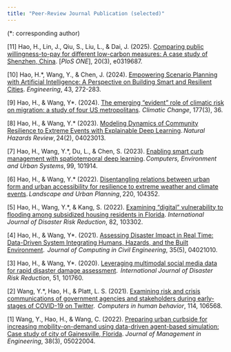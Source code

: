 ```yaml
---
title: "Peer-Review Journal Publication (selected)"
---
```


(*: corresponding author)

[11] Hao, H., Lin, J., Qiu, S., Liu, L., & Dai, J. (2025). [Comparing public willingness-to-pay for different low-carbon measures: A case study of Shenzhen, China](https://journals.plos.org/plosone/article?id=10.1371/journal.pone.0319687). [_PloS ONE_], 20(3), e0319687.

[10] Hao, H.*, Wang, Y., & Chen, J. (2024). [Empowering Scenario Planning with Artificial Intelligence: A Perspective on Building Smart and Resilient Cities]((https://www.sciencedirect.com/science/article/pii/S2095809924003813)). _Engineering_, 43, 272-283.

[9] Hao, H., & Wang, Y*. (2024). [The emerging “evident” role of climatic risk on migration: a study of four US metropolitans](https://link.springer.com/article/10.1007/s10584-024-03687-5). _Climatic Change_, 177(3), 36.

[8] Hao, H., & Wang, Y.* (2023). [Modeling Dynamics of Community Resilience to Extreme Events with Explainable Deep Learning](https://ascelibrary.org/doi/abs/10.1061/NHREFO.NHENG-1696). _Natural Hazards Review_, 24(2), 04023013. 

[7] Hao, H., Wang, Y.*, Du, L., & Chen, S. (2023). [Enabling smart curb management with spatiotemporal deep learning](https://www.sciencedirect.com/science/article/abs/pii/S0198971522001582). _Computers, Environment and Urban Systems_, 99, 101914.

[6] Hao, H., & Wang, Y.* (2022). [Disentangling relations between urban form and urban accessibility for resilience to extreme weather and climate events](https://www.sciencedirect.com/science/article/abs/pii/S0169204622000019). _Landscape and Urban Planning_, 220, 104352.

[5] Hao, H., Wang, Y.*, & Kang, S. (2022). [Examining “digital” vulnerability to flooding among subsidized housing residents in Florida](https://www.sciencedirect.com/science/article/abs/pii/S2212420922005210). _International Journal of Disaster Risk Reduction_, 82, 103302.

[4] Hao, H., & Wang, Y*. (2021). [Assessing Disaster Impact in Real Time: Data-Driven System Integrating Humans, Hazards, and the Built Environment](https://ascelibrary.org/doi/abs/10.1061/%28ASCE%29CP.1943-5487.0000970).  _Journal of Computing in Civil Engineering_,  35(5), 04021010.

[3] Hao, H., & Wang, Y*. (2020). [Leveraging multimodal social media data for rapid disaster damage assessment](https://www.sciencedirect.com/science/article/abs/pii/S2212420920312620).  _International Journal of Disaster Risk Reduction_, 51, 101760.

[2] Wang, Y.*, Hao, H., & Platt, L. S. (2021). [Examining risk and crisis communications of government agencies and stakeholders during early-stages of COVID-19 on Twitter](https://www.sciencedirect.com/science/article/pii/S0747563220303162).  _Computers in human behavior_,  114, 106568.

[1] Wang, Y., Hao, H., & Wang, C. (2022). [Preparing urban curbside for increasing mobility-on-demand using data-driven agent-based simulation: Case study of city of Gainesville, Florida](https://ascelibrary.org/doi/abs/10.1061/(ASCE)ME.1943-5479.0001021). _Journal of Management in Engineering_, 38(3), 05022004.
